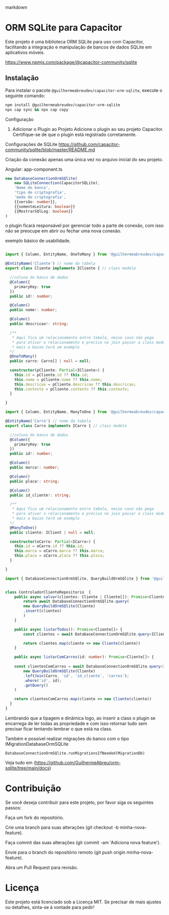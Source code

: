 markdown

# ORM SQLite para Capacitor

Este projeto é uma biblioteca ORM SQLite para uso com Capacitor, facilitando a integração e manipulação de bancos de dados SQLite em aplicativos móveis.

https://www.npmjs.com/package/@capacitor-community/sqlite

## Instalação

Para instalar o pacote `@guilhermeabreudev/capacitor-orm-sqlite`, execute o seguinte comando:

```bash
npm install @guilhermeabreudev/capacitor-orm-sqlite
npx cap sync && npx cap copy
```
Configuração
1. Adicionar o Plugin ao Projeto
Adicione o plugin ao seu projeto Capacitor. Certifique-se de que o plugin está registrado corretamente.

Configurações de SQLite
https://github.com/capacitor-community/sqlite/blob/master/README.md

Criação da conexão apenas uma única vez no arquivo inicial do seu projeto.

Angular: app-component.ts
```typescript
new DatabaseConnectionOrmSQlite(
    new SQLiteConnection(CapacitorSQLite),
    'Nome do banco',
    'tipo de criptografia',
    'modo de criptografia',
    {{versão: number}},
    {{somenteLeitura: boolean}}
    {{MostrarSQlLog: boolean}}
)
```
o plugin ficará responsável por gerenciar todo a parte de conexão, com isso não se preocupe em abrir ou fechar uma nova conexão.

exemplo básico de usabilidade.

```typescript

import { Column, EntityName, OneToMany } from '@guilhermeabreudev/capacitor-orm-sqlite';

@EntityName('Cliente') // nome da tabela 
export class Cliente implements ICliente { // class modelo

  //coluna do banco de dados
  @Column({
    primaryKey: true
  })
  public id!: number;

  @Column()
  public nome!: number;

  @Column()
  public descricao!: string;

  /**
   * Aqui fica um relacionamento entre tabela, nesse caso não pega 
   * para ativar o relacionamento e preciso no join passar a class modelo nos joins
   * mais a baixo terá um exemplo
  */
  @OneToMany()
  public carro: Carro[] | null = null;

  constructor(pCliente: Partial<ICliente>) {
    this.id = pCliente.id ?? this.id;
    this.nome = pCliente.nome ?? this.nome;
    this.descricao = pCliente.descricao ?? this.descricao;
    this.contexto = pCliente.contexto ?? this.contexto;
  }

}

import { Column, EntityName, ManyToOne } from '@guilhermeabreudev/capacitor-orm-sqlite';

@EntityName('Carro') // nome da tabela 
export class Carro implements ICarro { // class modelo

  //coluna do banco de dados
  @Column({
    primaryKey: true
  })
  public id!: number;

  @Column()
  public marca!: number;

  @Column()
  public placa!: string;

  @Column()
  public id_cliente!: string;

  /**
   * Aqui fica um relacionamento entre tabela, nesse caso não pega 
   * para ativar o relacionamento e preciso no join passar a class modelo nos joins
   * mais a baixo terá um exemplo
  */
  @ManyToOne()
  public cliente: IClient | null = null;

  constructor(oCarro: Partial<ICarro>) {
    this.id = oCarro.id ?? this.id;
    this.marca = oCarro.marca ?? this.marca;
    this.placa = oCarro.placa ?? this.placa;
  }

}

import { DatabaseConnectionOrmSQlite, QueryBuildOrmSQlite } from '@guilhermeabreudev/capacitor-orm-sqlite';


class ControladorClienteRepositorio  {
    public async salvar(clientes: Cliente | Cliente[]): Promise<Cliente[]> {
        return await DatabaseConnectionOrmSQlite.query(
        new QueryBuildOrmSQlite(Cliente)
        .insert(clientes)
        )
    }

    public async listarTodos(): Promise<Cliente[]> {
        const clientes = await DatabaseConnectionOrmSQlite.query<ICliente>(new QueryBuildOrmSQlite(Cliente).getQuery())

        return clientes.map(cliente => new Cliente(cliente))
    }

    public async listarComCarros(id: number): Promise<Cliente[]> {
        
    const clientesComCarros = await DatabaseConnectionOrmSQlite.query<ICliente>(
        new QueryBuildOrmSQlite(Cliente)
        .leftJoin(Carro, 'id', 'id_cliente', 'carros');
        .where('id', id);
        .getQuery()
    )

    return clientesComCarros.map(cliente => new Cliente(cliente))
  }
}

```

Lembrando que a tipagem e dinâmica logo, ao inserir a class o plugin se encarrega de ler todas as propriedade e com isso retornar tudo sem precisar ficar tentando lembrar o que está na class.

Também e possível realizar migrações do banco com o tipo IMigrationDatabaseOrmSQLite

``DatabaseConnectionOrmSQlite.runMigrationsIfNeeded(MigrationDb)``

Veja tudo em (https://github.com/GuilhermeAbreu/orm-sqlite/tree/main/docs)

# Contribuição
Se você deseja contribuir para este projeto, por favor siga os seguintes passos:

Faça um fork do repositório.

Crie uma branch para suas alterações (git checkout -b minha-nova-feature).

Faça commit das suas alterações (git commit -am 'Adiciona nova feature').

Envie para o branch do repositório remoto (git push origin minha-nova-feature).

Abra um Pull Request para revisão.


# Licença
Este projeto está licenciado sob a Licença MIT.
Se precisar de mais ajustes ou detalhes, sinta-se à vontade para pedir!





